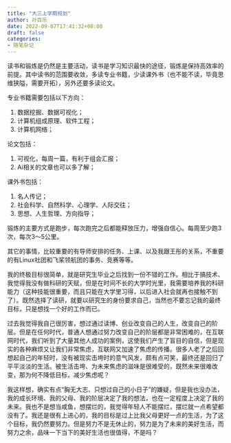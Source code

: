```yaml
---
title: "大三上学期规划"
author: 孙百乐
date: 2022-09-07T17:41:32+08:00
draft: false
categories: 
- 随笔杂记
---
```


读书和锻炼是仍然是主要活动，读书是学习知识最快的途径，锻炼是保持高效率的前提。其中读书的范围要收敛，多读专业书籍，少读课外书（也不能不读，毕竟思维狭隘，需要开拓），另外还要多读论文。

专业书籍需要包括以下方向：

1. 数据挖掘、数据可视化；
2. 计算机组成原理、软件工程；
3. 计算机网络；

论文包括：

1. 可视化，每周一篇，有利于组会汇报；
2. Ai相关的文章也可以多了解；

课外书包括：

1. 名人传记；
2. 社会科学、自然科学、心理学、人际交往；
3. 思想、人生哲理、方向指导；

锻炼的主要方式是跑步，每次跑完之后都能释放压力，增强自信心。每周至少跑3次，每次3～5公里。



其它的事情，比较重要的有导师安排的任务、上课、以及我跟王彤的关系，不重要的有Linux社团和飞桨领航团的事务、竞赛等等。

我的终极目标很简单，就是研究生毕业之后找到一份不错的工作。相比于搞技术、我觉得我没有做科研的天赋，但是在时间不长的大学时光里，我需要培养我的科研能力（这种技能很重要，而且只能在大学里习得，以后进入社会就再也接触不到了）。既然选择了读研，就要以研究生的身份要求自己，当然也不要忘记我的最终目标，只是想找一个好的工作而已。



过去我觉得我自己很厉害，想过通过读博、创业改变自己的人生，改变自己的阶层。但是在任何时代，普通人想通过努力改变自己的阶层都是非常困难的，在互联网时代，我们听到了大量其他人成功的案例，这使我们产生了盲目的自信，但是现实的各种麻烦又让我们非常焦虑，互联网又加速了焦虑的传播。很多人老了之后回想起自己的年轻时，没有被现实击垮时的意气风发，颇有点可笑，最终还是回归了平平淡淡的生活。被生活击垮、为未来焦虑的滋味是很难受的，既然未来很难改变，那为何不降低目标，减少焦虑呢？



我这样想，确实有点“胸无大志、只想过自己的小日子”的嫌疑，但是我也没办法，我的成长环境、我的父母、我的阶层决定了我的想法，也在一定程度上决定了我的未来。我也不是想当咸鱼，想摆烂的，我觉得年轻人不能摆烂，摆烂就一点希望都没有了。我还是很有上进心的，我的目标是过上比我父母更好一点的生活，为了这个目标，我仍然要努力。但是努力不是无休止的，努力是为了未来的美好生活，而努力之余，品味一下当下的美好生活也很值得，不是吗？
